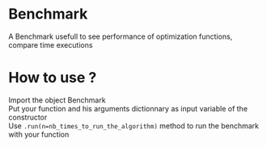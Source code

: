 # Benchmark
A Benchmark usefull to see performance of optimization functions, compare time executions

# How to use ?
Import the object Benchmark  
Put your function and his arguments dictionnary as input variable of the constructor  
Use `.run(n=nb_times_to_run_the_algorithm)` method to run the benchmark with your function  
